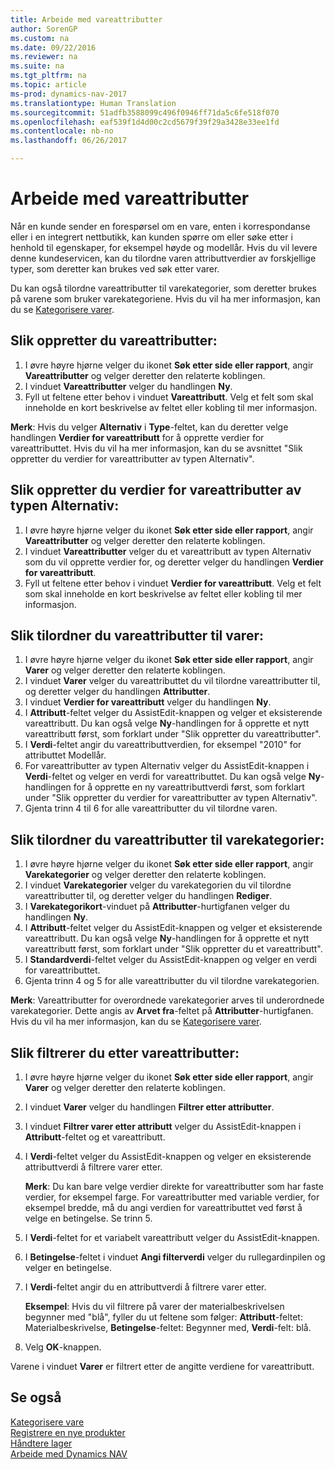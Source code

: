 ```yaml
---
title: Arbeide med vareattributter
author: SorenGP
ms.custom: na
ms.date: 09/22/2016
ms.reviewer: na
ms.suite: na
ms.tgt_pltfrm: na
ms.topic: article
ms-prod: dynamics-nav-2017
ms.translationtype: Human Translation
ms.sourcegitcommit: 51adfb3588099c496f0946ff71da5c6fe518f070
ms.openlocfilehash: eaf539f1d4d00c2cd5679f39f29a3428e33ee1fd
ms.contentlocale: nb-no
ms.lasthandoff: 06/26/2017

---
```


# <a name="how-to-work-with-item-attributes"></a>Arbeide med vareattributter
Når en kunde sender en forespørsel om en vare, enten i korrespondanse eller i en integrert nettbutikk, kan kunden spørre om eller søke etter i henhold til egenskaper, for eksempel høyde og modellår. Hvis du vil levere denne kundeservicen, kan du tilordne varen attributtverdier av forskjellige typer, som deretter kan brukes ved søk etter varer.

Du kan også tilordne vareattributter til varekategorier, som deretter brukes på varene som bruker varekategoriene. Hvis du vil ha mer informasjon, kan du se [Kategorisere varer](inventory-how-categorize-items.md).

## <a name="to-create-item-attributes"></a>Slik oppretter du vareattributter:
1. I øvre høyre hjørne velger du ikonet **Søk etter side eller rapport**, angir **Vareattributter** og velger deretter den relaterte koblingen.
2. I vinduet **Vareattributter** velger du handlingen **Ny**.
3. Fyll ut feltene etter behov i vinduet **Vareattributt**. Velg et felt som skal inneholde en kort beskrivelse av feltet eller kobling til mer informasjon.

**Merk**: Hvis du velger **Alternativ** i **Type**-feltet, kan du deretter velge handlingen **Verdier for vareattributt** for å opprette verdier for vareattributtet. Hvis du vil ha mer informasjon, kan du se avsnittet "Slik oppretter du verdier for vareattributter av typen Alternativ".  

## <a name="to-create-values-for-item-attributes-of-type-option"></a>Slik oppretter du verdier for vareattributter av typen Alternativ:
1. I øvre høyre hjørne velger du ikonet **Søk etter side eller rapport**, angir **Vareattributter** og velger deretter den relaterte koblingen.
2. I vinduet **Vareattributter** velger du et vareattributt av typen Alternativ som du vil opprette verdier for, og deretter velger du handlingen **Verdier for vareattributt**.
3. Fyll ut feltene etter behov i vinduet **Verdier for vareattributt**. Velg et felt som skal inneholde en kort beskrivelse av feltet eller kobling til mer informasjon.

## <a name="to-assign-item-attributes-to-items"></a>Slik tilordner du vareattributter til varer:
1. I øvre høyre hjørne velger du ikonet **Søk etter side eller rapport**, angir **Varer** og velger deretter den relaterte koblingen.
2. I vinduet **Varer** velger du vareattributtet du vil tilordne vareattributter til, og deretter velger du handlingen **Attributter**.
3. I vinduet **Verdier for vareattributt** velger du handlingen **Ny**.
4. I **Attributt**-feltet velger du AssistEdit-knappen og velger et eksisterende vareattributt. Du kan også velge **Ny**-handlingen for å opprette et nytt vareattributt først, som forklart under "Slik oppretter du vareattributter".
5. I **Verdi**-feltet angir du vareattributtverdien, for eksempel "2010" for attributtet Modellår.
6. For vareattributter av typen Alternativ velger du AssistEdit-knappen i **Verdi**-feltet og velger en verdi for vareattributtet. Du kan også velge **Ny**-handlingen for å opprette en ny vareattributtverdi først, som forklart under "Slik oppretter du verdier for vareattributter av typen Alternativ".
7. Gjenta trinn 4 til 6 for alle vareattributter du vil tilordne varen.

## <a name="to-assign-item-attributes-to-item-categories"></a>Slik tilordner du vareattributter til varekategorier:
1. I øvre høyre hjørne velger du ikonet **Søk etter side eller rapport**, angir **Varekategorier** og velger deretter den relaterte koblingen.
2. I vinduet **Varekategorier** velger du varekategorien du vil tilordne vareattributter til, og deretter velger du handlingen **Rediger**.
3. I **Varekategorikort**-vinduet på **Attributter**-hurtigfanen velger du handlingen **Ny**.
4. I **Attributt**-feltet velger du AssistEdit-knappen og velger et eksisterende vareattributt. Du kan også velge **Ny**-handlingen for å opprette et nytt vareattributt først, som forklart under "Slik oppretter du et vareattributt".
5. I **Standardverdi**-feltet velger du AssistEdit-knappen og velger en verdi for vareattributtet.
6. Gjenta trinn 4 og 5 for alle vareattributter du vil tilordne varekategorien.

**Merk**: Vareattributter for overordnede varekategorier arves til underordnede varekategorier. Dette angis av **Arvet fra**-feltet på **Attributter**-hurtigfanen. Hvis du vil ha mer informasjon, kan du se [Kategorisere varer](inventory-how-categorize-items.md).

## <a name="to-filter-by-item-attributes"></a>Slik filtrerer du etter vareattributter:
1. I øvre høyre hjørne velger du ikonet **Søk etter side eller rapport**, angir **Varer** og velger deretter den relaterte koblingen.
2. I vinduet **Varer** velger du handlingen **Filtrer etter attributter**.
3. I vinduet **Filtrer varer etter attributt** velger du AssistEdit-knappen i **Attributt**-feltet og et vareattributt.
4. I **Verdi**-feltet velger du AssistEdit-knappen og velger en eksisterende attributtverdi å filtrere varer etter.

    **Merk**: Du kan bare velge verdier direkte for vareattributter som har faste verdier, for eksempel farge. For vareattributter med variable verdier, for eksempel bredde, må du angi verdien for vareattributtet ved først å velge en betingelse. Se trinn 5.
5. I **Verdi**-feltet for et variabelt vareattributt velger du AssistEdit-knappen.
6. I **Betingelse**-feltet i vinduet **Angi filterverdi** velger du rullegardinpilen og velger en betingelse.
7. I **Verdi**-feltet angir du en attributtverdi å filtrere varer etter.

    **Eksempel**: Hvis du vil filtrere på varer der materialbeskrivelsen begynner med "blå", fyller du ut feltene som følger: **Attributt**-feltet: Materialbeskrivelse, **Betingelse**-feltet: Begynner med, **Verdi**-felt: blå.
8. Velg **OK**-knappen.   

Varene i vinduet **Varer** er filtrert etter de angitte verdiene for vareattributt.

## <a name="see-also"></a>Se også
[Kategorisere vare](inventory-how-categorize-items.md)    
[Registrere en nye produkter](inventory-how-register-new-products.md)  
[Håndtere lager](inventory-manage-inventory.md)  
[Arbeide med Dynamics NAV](ui-work-product.md)

